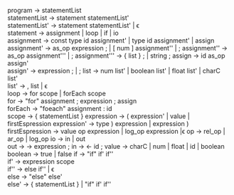 program             ->     statementList  
statementList       ->     statement    statementList'  
statementList'      ->     statement    statementList'   |  ϵ  
statement           ->     assignment   |  loop   |  if   |  io  
assignment          ->    const  type    id    assignment'   | type    id    assignment'   |  assign  
assignment'         ->     as_op    expression   ; | [  num   ]  assignment''    | ;
assignment''        ->     as_op    assignment'''   | ; 
assignment'''       ->    {  list   } ; |  string   ;
assign              ->     id    as_op   assign'  
assign'             ->     expression   ; | ;
list                ->     num   list'   |  boolean   list'   |  float   list'   |  charC   list'  
list'               ->    ,  list   |  ϵ  
loop                ->     for    scope   |  forEach    scope  
for                 ->    "for"  assignment   ;  expression   ;   assign  
forEach             ->    "foeach"  assignment   :  id   
scope               ->    {  statementList   }
expression          ->     (  expression'  |  value | firstEspression
expression'         ->      type   )    expression | expression )
firstEspression     ->      value op expression | log_op    expression |ϵ
op                  ->     rel_op | ar_op  |  log_op
io                  ->     in   |  out  
out                 ->    ->  expression   ;
in                  ->     <-  id   ;
value               ->    charC   |  num   |  float   |  id   |  boolean            
boolean             ->    true | false
if                  ->    "if"  if'   if''  
if'                 ->    expression  scope  
if''                ->     else   if''   |  ϵ  
else                ->    "else"  else'   
else'               ->    { statementList } | "if" if' if''
